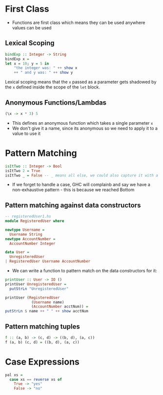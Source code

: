 First Class
===
* Functions are first class which means they can be used anywhere values can be used

Lexical Scoping
-----
```hs
bindExp :: Integer -> String
bindExp x =
let x = 10; y = 5 in
    "the integer was: " ++ show x
    ++ " and y was: " ++ show y
```

Lexical scoping means that the `x` passed as a parameter gets shadowed by the `x`
defined inside the scope of the `let` block.

Anonymous Functions/Lambdas
----
```hs
(\x -> x * 3) 5
```

* This defines an anonymous function which takes a single parameter `x`
* We don't give it a name, since its anonymous so we need to apply it to a value to use it


Pattern Matching
====
```hs
isItTwo :: Integer -> Bool
isItTwo 2 = True
isItTwo _ = False -- _ means all else, we could also capture it with a name
```

* If we forget to handle a case, GHC will complainb and say we have a non-exhaustive pattern - this is because we reached Bottom

Pattern matching against data constructors
----
```hs
-- registeredUser1.hs
module RegisteredUser where

newtype Username =
  Username String
newtype AccountNumber =
  AccountNumber Integer

data User =
  UnregisteredUser
| RegisteredUser Username AccountNumber
```

* We can write a function to pattern match on the data constructors for it:

```hs
printUser :: User -> IO ()
printUser UnregisteredUser =
  putStrLn "UnregisteredUser"

printUser (RegisteredUser
            (Username name)
            (AccountNumber acctNum)) =
putStrLn $ name ++ " " ++ show acctNum
```

Pattern matching tuples
-----
```hs
f :: (a, b) -> (c, d) -> ((b, d), (a, c))
f (a, b) (c, d) = ((b, d), (a, c))
```

Case Expressions
====
```hs
pal xs =
  case xs == reverse xs of
    True -> "yes"
    False -> "no"
```